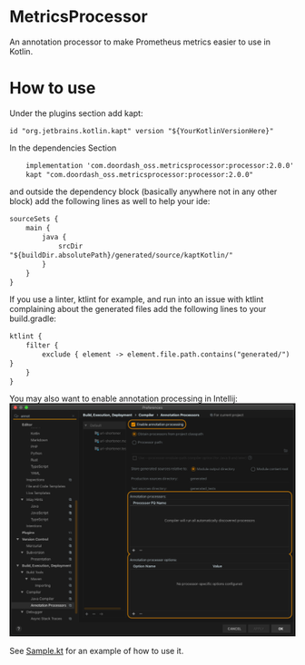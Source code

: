 # MetricsProcessor
An annotation processor to make Prometheus metrics easier to use in Kotlin.

# How to use
Under the plugins section add kapt:
```
id "org.jetbrains.kotlin.kapt" version "${YourKotlinVersionHere}"
```

In the dependencies Section
```
    implementation 'com.doordash_oss.metricsprocessor:processor:2.0.0'
    kapt "com.doordash_oss.metricsprocessor:processor:2.0.0"
```

and outside the dependency block (basically anywhere not in any other block) add the following lines as well to help your ide:
```
sourceSets {
    main {
        java {
            srcDir "${buildDir.absolutePath}/generated/source/kaptKotlin/"
        }
    }
}
```

If you use a linter, ktlint for example, and run into an issue with ktlint complaining about the generated files add the following lines to your build.gradle:
```
ktlint {
    filter {
        exclude { element -> element.file.path.contains("generated/") }
    }
}
```

You may also want to enable annotation processing in Intellij:
![Intellij Screenshot](intellij.png)

See [Sample.kt](sample/src/main/kotlin/com/doordash_oss/metricsprocessor/Sample.kt) for an example of how to use it.
